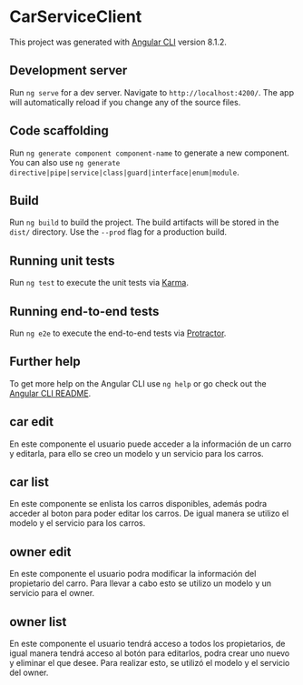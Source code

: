 # CarServiceClient

This project was generated with [Angular CLI](https://github.com/angular/angular-cli) version 8.1.2.

## Development server

Run `ng serve` for a dev server. Navigate to `http://localhost:4200/`. The app will automatically reload if you change any of the source files.

## Code scaffolding

Run `ng generate component component-name` to generate a new component. You can also use `ng generate directive|pipe|service|class|guard|interface|enum|module`.

## Build

Run `ng build` to build the project. The build artifacts will be stored in the `dist/` directory. Use the `--prod` flag for a production build.

## Running unit tests

Run `ng test` to execute the unit tests via [Karma](https://karma-runner.github.io).

## Running end-to-end tests

Run `ng e2e` to execute the end-to-end tests via [Protractor](http://www.protractortest.org/).

## Further help

To get more help on the Angular CLI use `ng help` or go check out the [Angular CLI README](https://github.com/angular/angular-cli/blob/master/README.md).

## car edit
En este componente el usuario puede acceder a la información de un carro y editarla, para ello se creo un modelo y un servicio para los carros.

## car list
En este componente se enlista los carros disponibles, además podra acceder al boton para poder editar los carros. De igual manera se utilizo el modelo y el servicio para los carros.

## owner edit
En este componente el usuario podra modificar la información del propietario del carro. Para llevar a cabo esto se utilizo un modelo y un servicio para el owner.

## owner list
En este componente el usuario tendrá acceso a todos los propietarios, de igual manera tendrá acceso al botón para editarlos, podra crear uno nuevo y eliminar el que desee. Para realizar esto, se utilizó el modelo y el servicio del owner.


